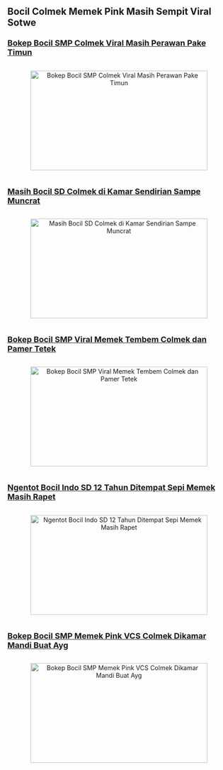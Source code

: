 ## Bocil Colmek Memek Pink Masih Sempit Viral Sotwe
<h3 style="text-align: left;">
  <a href="https://alihkandulu.blogspot.com/2024/10/bokep-bocil-smp-colmek-viral-masih.html" target="_blank"><span style="font-size: large;">
<b>Bokep Bocil SMP Colmek Viral Masih Perawan Pake Timun</b></span></a>
</h3>

<div class="separator" style="clear: both;">
  <a href="https://alihkandulu.blogspot.com/2024/10/bokep-bocil-smp-colmek-viral-masih.html" style="display: block; padding: 1em 0px; text-align: center;"><img alt="Bokep Bocil SMP Colmek Viral Masih Perawan Pake Timun" border="0" data-original-height="180" data-original-width="320" height="225" src="https://blogger.googleusercontent.com/img/b/R29vZ2xl/AVvXsEheoa4ARNbQkuIeN6TXnXPWHl_3iFy1QYUhbT82vkwWa6HYuX_gXsCjBFKDsNkLb-ciYG4EMWfDacDMhTQJfrh_figEM2YGTV8UFS0Qv3XDiGKrNhs3FZgrx9HKMR-UIE8Vcg76u39yB2pixEFgJVaWpyO1h2vxOzImw5lCR4pCCm0F_Os5Y4PH-q8GHcg/s320/Bokep+Bocil+SMP+Colmek+Viral+Masih+Perawan+Pake+Timun.jpg" title="Bokep Bocil SMP Colmek Viral Masih Perawan Pake Timun" width="400" /></a>
</div>



<!--No 2    Video Bokep Indonesia-->

<h3 style="text-align: left;">
  <a href="https://alihkandulu.blogspot.com/2024/10/masih-bocil-sd-colmek-di-kamar.html" target="_blank"><span style="font-size: large;">
<b>Masih Bocil SD Colmek di Kamar Sendirian Sampe Muncrat</b></span></a>
</h3>

<div class="separator" style="clear: both;">
  <a href="https://alihkandulu.blogspot.com/2024/10/masih-bocil-sd-colmek-di-kamar.html" style="display: block; padding: 1em 0px; text-align: center;"><img alt="Masih Bocil SD Colmek di Kamar Sendirian Sampe Muncrat" border="0" data-original-height="180" data-original-width="320" height="225" src="https://blogger.googleusercontent.com/img/b/R29vZ2xl/AVvXsEhZAgKBMLjx1BCfm-BRnrkSCUhRNRFuHomMXDze6mzZa6T628WxrEkLv75n7kV2vY-w0xAKg2MaXf0kqx2-Zpt7sStOd3f-8tOJu9aKz2L0sqqQTzYMjjNRS5_6LgqSYj9w8zREXCTHdeOI2DvLyPQPc3m_HyRTldYTCiIHurqBjSRgJmxOUxkowbZ-F3c/s320/Masih+Bocil+SD+Colmek+di+Kamar+Sendirian+Sampe+Muncrat.webp" title="Masih Bocil SD Colmek di Kamar Sendirian Sampe Muncrat" width="400" /></a>
</div>


<!--No 3    Video Bokep Indonesia-->

<h3 style="text-align: left;">
  <a href="https://alihkandulu.blogspot.com/2024/10/bokep-memek-tembem-bocil-viral-colmek.html" target="_blank"><span style="font-size: large;">
<b>Bokep Bocil SMP Viral Memek Tembem Colmek dan Pamer Tetek</b></span></a>
</h3>   
   
<div class="separator" style="clear: both;">
  <a href="https://alihkandulu.blogspot.com/2024/10/bokep-memek-tembem-bocil-viral-colmek.html" style="display: block; padding: 1em 0px; text-align: center;"><img alt="Bokep Bocil SMP Viral Memek Tembem Colmek dan Pamer Tetek" border="0" data-original-height="180" data-original-width="320" height="225" src="https://blogger.googleusercontent.com/img/b/R29vZ2xl/AVvXsEjWogfHRq-WDW1TVaEniNpp4MwDX_GSJmEUF6EsujurVenvbzKA8eXbNoZ-HZGyVuP7awu_-mR7r9g-n9sHZIOorQ93xvWTJOnD0ckdWcyJUxJYz6TpfOPfUfDImdHuSPC0aeJUAWYSIpx8XjHMJierY2ynlVe4cGDFaY03924qhbnFcbn_msXjUOmmAb0/s320/Bokep+Bocil+SMP+Viral+Memek+Tembem+Colmek+dan+Pamer+Tetek.jpg" title="Bokep Bocil SMP Viral Memek Tembem Colmek dan Pamer Tetek" width="400" /></a>
</div>



<!--No 4    Video Bokep Indonesia-->
 
<h3 style="text-align: left;">
  <a href="https://alihkandulu.blogspot.com/2024/10/ngentot-bocil-sd-ditempat-sepi-memek.html" target="_blank"><span style="font-size: large;">
<b>Ngentot Bocil Indo SD 12 Tahun Ditempat Sepi Memek Masih Rapet</b></span></a>
</h3>

<div class="separator" style="clear: both;">
  <a href="https://alihkandulu.blogspot.com/2024/10/ngentot-bocil-sd-ditempat-sepi-memek.html" style="display: block; padding: 1em 0px; text-align: center;"><img alt="Ngentot Bocil Indo SD 12 Tahun Ditempat Sepi Memek Masih Rapet" border="0" data-original-height="180" data-original-width="320" height="225" src="https://blogger.googleusercontent.com/img/b/R29vZ2xl/AVvXsEgK0FHnKts0YNIueO-Yz4cXed3itmZuDfZgx2XxjUoxUiEJUEWIRil7-MUBaR6t-p26mTSfE9NqaG9-w1_1PZmS6d3Wy4S1RyR43-YzVK4lDYoXVuk5no9y5QiAi_upxn1Qwu98DhDtPptsP-BW3oqyNiifqn0iHGCNURVMjQpf2bCaVQctB51PHIc6v8E/s320/Anak+SD+Viral+Indo+Bokeb+Crot+Di+Wajah+Cewek+Imut.webp" title="Ngentot Bocil Indo SD 12 Tahun Ditempat Sepi Memek Masih Rapet" width="400" /></a>
</div>



<!--No 5    Video Bokep Indonesia-->

<h3 style="text-align: left;">
  <a href="https://alihkandulu.blogspot.com/2024/10/bocil-memek-pink-vcs-colmek-dikamar.html" target="_blank"><span style="font-size: large;">
<b>Bokep Bocil SMP Memek Pink VCS Colmek Dikamar Mandi Buat Ayg</b></span></a>
</h3>

<div class="separator" style="clear: both;">
  <a href="https://alihkandulu.blogspot.com/2024/10/bocil-memek-pink-vcs-colmek-dikamar.html" style="display: block; padding: 1em 0px; text-align: center;"><img alt="Bokep Bocil SMP Memek Pink VCS Colmek Dikamar Mandi Buat Ayg" border="0" data-original-height="180" data-original-width="320" height="225" src="https://blogger.googleusercontent.com/img/b/R29vZ2xl/AVvXsEhce9-WqGP4O-IT32SG_X4WLKAZbxMqTG67hbRWwd0GYMoV2ASOUT4fE5inY6qG0P7NjbXGzmvxg9COZfwB5ge_yBW5_SNLC1nrB3uwRIXH6r7-NxSeRTenzpkd-HC4yldqriNaTLJjQfFYZFb_0eUHGnq0XnxiuwxCu7FbgvA3xB1xsz2vn17jYHfPVTA/s320/Bokep+Bocil+SMP+Memek+Pink+VCS+Colmek+Dikamar+Mandi+Buat+Ayg.jpg" title="Bokep Bocil SMP Memek Pink VCS Colmek Dikamar Mandi Buat Ayg" width="400" /></a>
</div>
<!--
**bocilcolmek/bocilcolmek** is a ✨ _special_ ✨ repository because its `README.md` (this file) appears on your GitHub profile.

Here are some ideas to get you started:

- 🔭 I’m currently working on ...
- 🌱 I’m currently learning ...
- 👯 I’m looking to collaborate on ...
- 🤔 I’m looking for help with ...
- 💬 Ask me about ...
- 📫 How to reach me: ...
- 😄 Pronouns: ...
- ⚡ Fun fact: ...
-->
